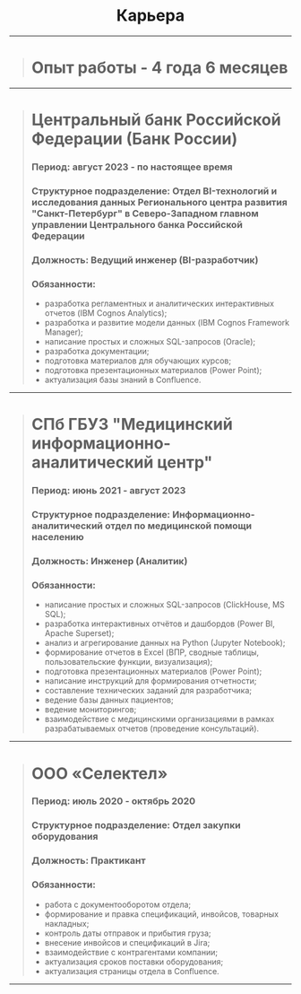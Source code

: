 <h1 align="center">Карьера</h1>

---
> # Опыт работы - 4 года 6 месяцев
---
> # Центральный банк Российской Федерации (Банк России)
> ### Период: август 2023 - по настоящее время
> ### Структурное подразделение: Отдел BI-технологий и исследования данных Регионального центра развития "Санкт-Петербург" в Северо-Западном главном управлении Центрального банка Российской Федерации
> ### Должность: Ведущий инженер (BI-разработчик)
> ### Обязанности:
> - разработка регламентных и аналитических интерактивных отчетов (IBM Cognos Analytics);
> - разработка и развитие модели данных (IBM Cognos Framework Manager);
> - написание простых и сложных SQL-запросов (Oracle);
> - разработка документации;
> - подготовка материалов для обучающих курсов;
> - подготовка презентационных материалов (Power Point);
> - актуализация базы знаний в Confluence.
>   
---
> # СПб ГБУЗ "Медицинский информационно-аналитический центр"
> ### Период: июнь 2021 - август 2023
> ### Структурное подразделение: Информационно-аналитический отдел по медицинской помощи населению
> ### Должность: Инженер (Аналитик)
> ### Обязанности:
> - написание простых и сложных SQL-запросов (ClickHouse, MS SQL);
> - разработка интерактивных отчётов и дашбордов (Power BI, Apache Superset);
> - анализ и агрегирование данных на Python (Jupyter Notebook);
> - формирование отчетов в Excel (ВПР, сводные таблицы, пользовательские функции, визуализация);
> - подготовка презентационных материалов (Power Point);
> - написание инструкций для формирования отчетности;
> - составление технических заданий для разработчика;
> - ведение базы данных пациентов;
> - ведение мониторингов;
> - взаимодействие с медицинскими организациями в рамках разрабатываемых отчетов (проведение консультаций).
>   
---
> # ООО «Селектел»
> ### Период: июль 2020 - октябрь 2020
> ### Структурное подразделение: Отдел закупки оборудования
> ### Должность: Практикант
> ### Обязанности:
> - работа с документооборотом отдела;
> - формирование и правка спецификаций, инвойсов, товарных накладных;
> - контроль даты отправок и прибытия груза;
> - внесение инвойсов и спецификаций в Jira;
> - взаимодействие с контрагентами компании;
> - актуализация сроков поставки оборудования;
> - актуализация страницы отдела в Confluence.
>   
---
